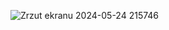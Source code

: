 ![Zrzut ekranu 2024-05-24 215746](https://github.com/Zanvis/Rest-API/assets/161169953/0e210a98-9867-4025-bf72-cb99a93f25b0)
